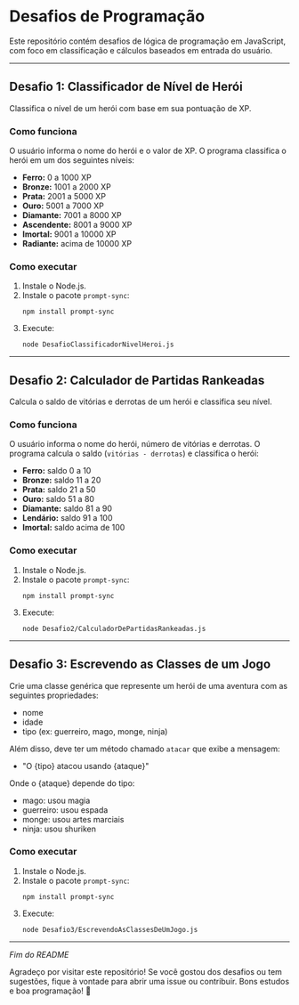 # Desafios de Programação

Este repositório contém desafios de lógica de programação em JavaScript, com foco em classificação e cálculos baseados em entrada do usuário.

---

## Desafio 1: Classificador de Nível de Herói

Classifica o nível de um herói com base em sua pontuação de XP.

### Como funciona

O usuário informa o nome do herói e o valor de XP. O programa classifica o herói em um dos seguintes níveis:

- **Ferro:** 0 a 1000 XP
- **Bronze:** 1001 a 2000 XP
- **Prata:** 2001 a 5000 XP
- **Ouro:** 5001 a 7000 XP
- **Diamante:** 7001 a 8000 XP
- **Ascendente:** 8001 a 9000 XP
- **Imortal:** 9001 a 10000 XP
- **Radiante:** acima de 10000 XP

### Como executar

1. Instale o Node.js.
2. Instale o pacote `prompt-sync`:
   ```
   npm install prompt-sync
   ```
3. Execute:
   ```
   node DesafioClassificadorNivelHeroi.js
   ```

---

## Desafio 2: Calculador de Partidas Rankeadas

Calcula o saldo de vitórias e derrotas de um herói e classifica seu nível.

### Como funciona

O usuário informa o nome do herói, número de vitórias e derrotas. O programa calcula o saldo (`vitórias - derrotas`) e classifica o herói:

- **Ferro:** saldo 0 a 10
- **Bronze:** saldo 11 a 20
- **Prata:** saldo 21 a 50
- **Ouro:** saldo 51 a 80
- **Diamante:** saldo 81 a 90
- **Lendário:** saldo 91 a 100
- **Imortal:** saldo acima de 100

### Como executar

1. Instale o Node.js.
2. Instale o pacote `prompt-sync`:
   ```
   npm install prompt-sync
   ```
3. Execute:
   ```
   node Desafio2/CalculadorDePartidasRankeadas.js
   ```

---

## Desafio 3: Escrevendo as Classes de um Jogo

Crie uma classe genérica que represente um herói de uma aventura com as seguintes propriedades:
- nome
- idade
- tipo (ex: guerreiro, mago, monge, ninja)

Além disso, deve ter um método chamado `atacar` que exibe a mensagem:

- "O {tipo} atacou usando {ataque}"

Onde o {ataque} depende do tipo:
- mago: usou magia
- guerreiro: usou espada
- monge: usou artes marciais
- ninja: usou shuriken

### Como executar

1. Instale o Node.js.
2. Instale o pacote `prompt-sync`:
   ```
   npm install prompt-sync
   ```
3. Execute:
   ```
   node Desafio3/EscrevendoAsClassesDeUmJogo.js
   ```

---

_Fim do README_

Agradeço por visitar este repositório! Se você gostou dos desafios ou tem sugestões, fique à vontade para abrir uma issue ou contribuir. Bons estudos e boa programação! 🚀
